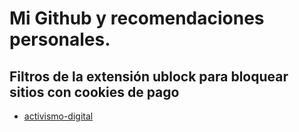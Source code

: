 # Mi Github y recomendaciones personales. 

## Filtros de la extensión ublock para bloquear sitios con cookies de pago 

* [activismo-digital](https://codeberg.org/kyva/activismo-digital)
